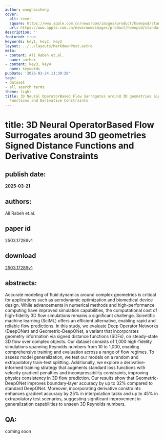 ```yaml
---
author: wanghaisheng
cover:
  alt: cover
  square: https://www.apple.com.cn/newsroom/images/product/homepod/standard/Apple-HomePod-hero-230118_big.jpg.large_2x.jpg
  url: https://www.apple.com.cn/newsroom/images/product/homepod/standard/Apple-HomePod-hero-230118_big.jpg.large_2x.jpg
description: ''
featured: true
keywords: key1, key2, key3
layout: ../../layouts/MarkdownPost.astro
meta:
- content: Ali Rabeh et.al.
  name: author
- content: key3, key4
  name: keywords
pubDate: '2025-03-24 11:39:28'
tags:
- dataset
- all search terms
theme: light
title: 3D Neural OperatorBased Flow Surrogates around 3D geometries Signed Distance
  Functions and Derivative Constraints
---
```


# title: 3D Neural OperatorBased Flow Surrogates around 3D geometries Signed Distance Functions and Derivative Constraints 
## publish date: 
**2025-03-21** 
## authors: 
  Ali Rabeh et.al. 
## paper id
2503.17289v1
## download
[2503.17289v1](http://arxiv.org/abs/2503.17289v1)
## abstracts:
Accurate modeling of fluid dynamics around complex geometries is critical for applications such as aerodynamic optimization and biomedical device design. While advancements in numerical methods and high-performance computing have improved simulation capabilities, the computational cost of high-fidelity 3D flow simulations remains a significant challenge. Scientific machine learning (SciML) offers an efficient alternative, enabling rapid and reliable flow predictions. In this study, we evaluate Deep Operator Networks (DeepONet) and Geometric-DeepONet, a variant that incorporates geometry information via signed distance functions (SDFs), on steady-state 3D flow over complex objects. Our dataset consists of 1,000 high-fidelity simulations spanning Reynolds numbers from 10 to 1,000, enabling comprehensive training and evaluation across a range of flow regimes. To assess model generalization, we test our models on a random and extrapolatory train-test splitting. Additionally, we explore a derivative-informed training strategy that augments standard loss functions with velocity gradient penalties and incompressibility constraints, improving physics consistency in 3D flow prediction. Our results show that Geometric-DeepONet improves boundary-layer accuracy by up to 32% compared to standard DeepONet. Moreover, incorporating derivative constraints enhances gradient accuracy by 25% in interpolation tasks and up to 45% in extrapolatory test scenarios, suggesting significant improvement in generalization capabilities to unseen 3D Reynolds numbers.
## QA:
coming soon
